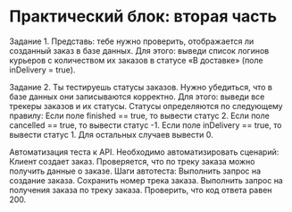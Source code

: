 # Практический блок: вторая часть
Задание 1. Представь: тебе нужно проверить, отображается ли созданный заказ в базе данных. Для этого: выведи список логинов курьеров с количеством их заказов в статусе «В доставке» (поле inDelivery = true).

Задание 2. Ты тестируешь статусы заказов. Нужно убедиться, что в базе данных они записываются корректно. Для этого: выведи все трекеры заказов и их статусы. Статусы определяются по следующему правилу: Если поле finished == true, то вывести статус 2. Если поле canсelled == true, то вывести статус -1. Если поле inDelivery == true, то вывести статус 1. Для остальных случаев вывести 0.

Автоматизация теста к API. Необходимо автоматизировать сценарий: Клиент создает заказ. Проверяется, что по треку заказа можно получить данные о заказе. Шаги автотеста: Выполнить запрос на создание заказа. Сохранить номер трека заказа. Выполнить запрос на получения заказа по треку заказа. Проверить, что код ответа равен 200.
